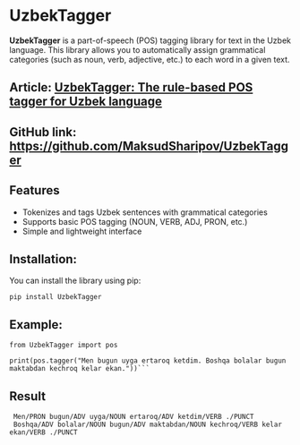 # UzbekTagger

**UzbekTagger** is a part-of-speech (POS) tagging library for text in the Uzbek language. This library allows you to automatically assign grammatical categories (such as noun, verb, adjective, etc.) to each word in a given text.

## Article: [UzbekTagger: The rule-based POS tagger for Uzbek language](https://www.researchgate.net/publication/370418960_UzbekTagger_The_rule-based_POS_tagger_for_Uzbek_language)
## GitHub link:  https://github.com/MaksudSharipov/UzbekTagger

##  Features

- Tokenizes and tags Uzbek sentences with grammatical categories
- Supports basic POS tagging (NOUN, VERB, ADJ, PRON, etc.)
- Simple and lightweight interface

##  Installation:

You can install the library using pip:

```
pip install UzbekTagger
```

## Example:
```
from UzbekTagger import pos

print(pos.tagger("Men bugun uyga ertaroq ketdim. Boshqa bolalar bugun maktabdan kechroq kelar ekan."))```
```

## Result

```
 Men/PRON bugun/ADV uyga/NOUN ertaroq/ADV ketdim/VERB ./PUNCT
 Boshqa/ADV bolalar/NOUN bugun/ADV maktabdan/NOUN kechroq/VERB kelar ekan/VERB ./PUNCT
```